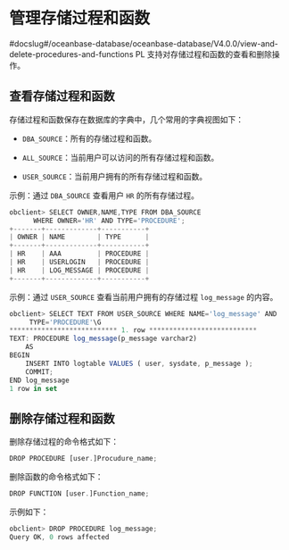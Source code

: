 管理存储过程和函数 
==============================
#docslug#/oceanbase-database/oceanbase-database/V4.0.0/view-and-delete-procedures-and-functions
PL 支持对存储过程和函数的查看和删除操作。

查看存储过程和函数 
------------------------------

存储过程和函数保存在数据库的字典中，几个常用的字典视图如下：

* `DBA_SOURCE`：所有的存储过程和函数。

  

* `ALL_SOURCE`：当前用户可以访问的所有存储过程和函数。

  

* `USER_SOURCE`：当前用户拥有的所有存储过程和函数。

  




示例：通过 `DBA_SOURCE` 查看用户 `HR` 的所有存储过程。

```javascript
obclient> SELECT OWNER,NAME,TYPE FROM DBA_SOURCE 
      WHERE OWNER='HR' AND TYPE='PROCEDURE';
+-------+-------------+-----------+
| OWNER | NAME        | TYPE      |
+-------+-------------+-----------+
| HR    | AAA         | PROCEDURE |
| HR    | USERLOGIN   | PROCEDURE |
| HR    | LOG_MESSAGE | PROCEDURE |
+-------+-------------+-----------+
```



示例：通过 `USER_SOURCE` 查看当前用户拥有的存储过程 `log_message` 的内容。

```javascript
obclient> SELECT TEXT FROM USER_SOURCE WHERE NAME='log_message' AND 
     TYPE='PROCEDURE'\G
*************************** 1. row ***************************
TEXT: PROCEDURE log_message(p_message varchar2)
    AS
BEGIN
    INSERT INTO logtable VALUES ( user, sysdate, p_message );   
    COMMIT;
END log_message
1 row in set 
```



删除存储过程和函数 
------------------------------

删除存储过程的命令格式如下：

```javascript
DROP PROCEDURE [user.]Procudure_name;
```



删除函数的命令格式如下：

```javascript
DROP FUNCTION [user.]Function_name;
```



示例如下：

```javascript
obclient> DROP PROCEDURE log_message;
Query OK, 0 rows affected 
```


